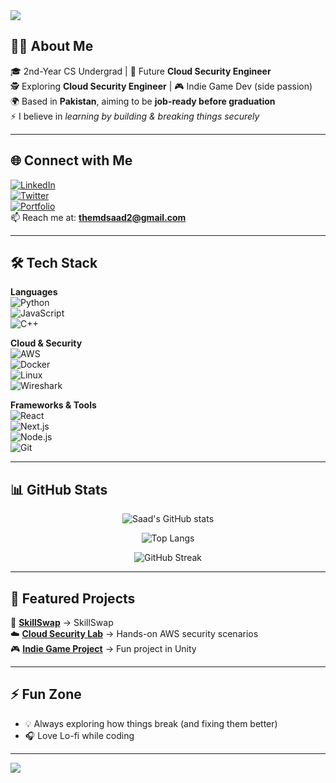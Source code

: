 <!-- Banner -->
<img src="https://capsule-render.vercel.app/api?type=waving&color=0:4F46E5,100:0EA5E9&height=220&section=header&text=Hey%20I'm%20Saad%20🚀&fontSize=45&animation=fadeIn&fontColor=ffffff" />

## 👨‍💻 About Me  
🎓 2nd-Year CS Undergrad | 🔐 Future **Cloud Security Engineer**  
🕵️ Exploring **Cloud Security Engineer** | 🎮 Indie Game Dev (side passion)  
🌍 Based in **Pakistan**, aiming to be **job-ready before graduation**  
⚡ I believe in *learning by building & breaking things securely*  

---

## 🌐 Connect with Me  
[![LinkedIn](https://img.shields.io/badge/-LinkedIn-0A66C2?logo=linkedin&logoColor=white&style=for-the-badge)](https://linkedin.com/in/saadcodes)  
[![Twitter](https://img.shields.io/badge/-Twitter-1DA1F2?logo=twitter&logoColor=white&style=for-the-badge)](https://twitter.com/themdsaad)  
[![Portfolio](https://img.shields.io/badge/-Portfolio-FF5722?logo=vercel&logoColor=white&style=for-the-badge)](https://saadsportfolio.vercel.app)  
📫 Reach me at: **themdsaad2@gmail.com**

---

## 🛠️ Tech Stack  

**Languages**  
![Python](https://img.shields.io/badge/-Python-3776AB?logo=python&logoColor=white)  
![JavaScript](https://img.shields.io/badge/-JavaScript-F7DF1E?logo=javascript&logoColor=black)  
![C++](https://img.shields.io/badge/-C++-00599C?logo=cplusplus&logoColor=white)  

**Cloud & Security**  
![AWS](https://img.shields.io/badge/-AWS-232F3E?logo=amazonaws&logoColor=white)  
![Docker](https://img.shields.io/badge/-Docker-2496ED?logo=docker&logoColor=white)  
![Linux](https://img.shields.io/badge/-Linux-FCC624?logo=linux&logoColor=black)  
![Wireshark](https://img.shields.io/badge/-Wireshark-1679A7?logo=wireshark&logoColor=white)  

**Frameworks & Tools**  
![React](https://img.shields.io/badge/-React-61DAFB?logo=react&logoColor=black)  
![Next.js](https://img.shields.io/badge/-Next.js-000000?logo=nextdotjs&logoColor=white)  
![Node.js](https://img.shields.io/badge/-Node.js-339933?logo=node.js&logoColor=white)  
![Git](https://img.shields.io/badge/-Git-F05032?logo=git&logoColor=white)  

---

## 📊 GitHub Stats  
<div align="center">
  
![Saad's GitHub stats](https://github-readme-stats.vercel.app/api?username=yourusername&show_icons=true&theme=tokyonight&hide_border=true&count_private=true)  

![Top Langs](https://github-readme-stats.vercel.app/api/top-langs/?username=yourusername&layout=compact&theme=tokyonight&hide_border=true)  

![GitHub Streak](https://github-readme-streak-stats.herokuapp.com?user=yourusername&theme=tokyonight&hide_border=true)

</div>

---

## 🚀 Featured Projects  

🔐 [**SkillSwap**](https://github.com/SaadMinhaj/dfir-toolkit) → SkillSwap  
☁️ [**Cloud Security Lab**](https://github.com/yourusername/cloud-lab) → Hands-on AWS security scenarios  
🎮 [**Indie Game Project**](https://github.com/yourusername/game-dev) → Fun project in Unity  

---

## ⚡ Fun Zone  
- 💡 Always exploring how things break (and fixing them better)  
- 🎧 Love Lo-fi while coding  

---

<!-- Footer -->
<img src="https://capsule-render.vercel.app/api?type=waving&color=0:0EA5E9,100:4F46E5&height=150&section=footer"/>
